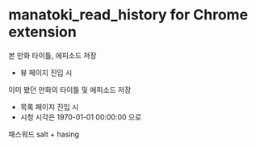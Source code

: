 # manatoki_read_history for Chrome extension
본 만화 타이틀, 에피소드 저장
- 뷰 페이지 진입 시

이미 봤던 만화의 타이틀 및 에피소드 저장
- 목록 페이지 진입 시
- 시청 시각은 1970-01-01 00:00:00 으로

패스워드 salt + hasing
